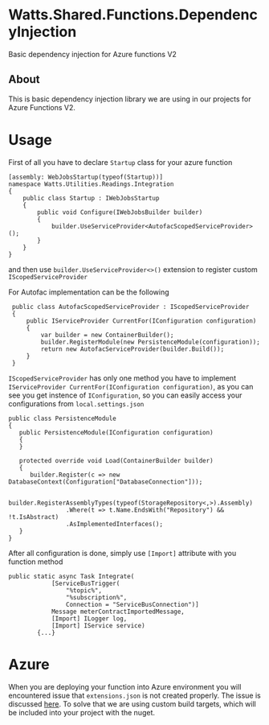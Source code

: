 # Watts.Shared.Functions.DependencyInjection
Basic dependency injection for Azure functions V2

## About
This is basic dependency injection library we are using in our projects for Azure Functions V2.

# Usage
First of all you have to declare ```Startup``` class for your azure function

```
[assembly: WebJobsStartup(typeof(Startup))]
namespace Watts.Utilities.Readings.Integration
{
    public class Startup : IWebJobsStartup
    {
        public void Configure(IWebJobsBuilder builder)
        {
            builder.UseServiceProvider<AutofacScopedServiceProvider>();
        }
    }
}
```

and then use ```builder.UseServiceProvider<>()``` extension to register custom ```IScopedServiceProvider```

For Autofac implementation can be the following

```
 public class AutofacScopedServiceProvider : IScopedServiceProvider
 {
     public IServiceProvider CurrentFor(IConfiguration configuration)
     {
         var builder = new ContainerBuilder();
         builder.RegisterModule(new PersistenceModule(configuration));
         return new AutofacServiceProvider(builder.Build());
     }
 }
```

```IScopedServiceProvider``` has only one method you have to implement ```IServiceProvider CurrentFor(IConfiguration configuration)```, as you can see you get instence of ```IConfiguration```, so you can easily access your configurations from ```local.settings.json```

```
public class PersistenceModule
{
   public PersistenceModule(IConfiguration configuration)
   {
   }

   protected override void Load(ContainerBuilder builder)
   {
      builder.Register(c => new DatabaseContext(Configuration["DatabaseConnection"]));

      builder.RegisterAssemblyTypes(typeof(StorageRepository<,>).Assembly)
		        .Where(t => t.Name.EndsWith("Repository") && !t.IsAbstract)
		        .AsImplementedInterfaces();
   }
}
```

After all configuration is done, simply use ```[Import]``` attribute with you function method

```
public static async Task Integrate(
            [ServiceBusTrigger(
                "%topic%",
                "%subscription%",
                Connection = "ServiceBusConnection")]
            Message meterContractImportedMessage,
            [Import] ILogger log,
            [Import] IService service)
        {...}
```

# Azure
When you are deploying your function into Azure environment you will encountered issue that ```extensions.json``` is not created properly. The issue is discussed [here](https://github.com/Azure/azure-functions-host/issues/3386#issuecomment-419565714). To solve that we are using custom build targets, which will be included into your project with the nuget.
